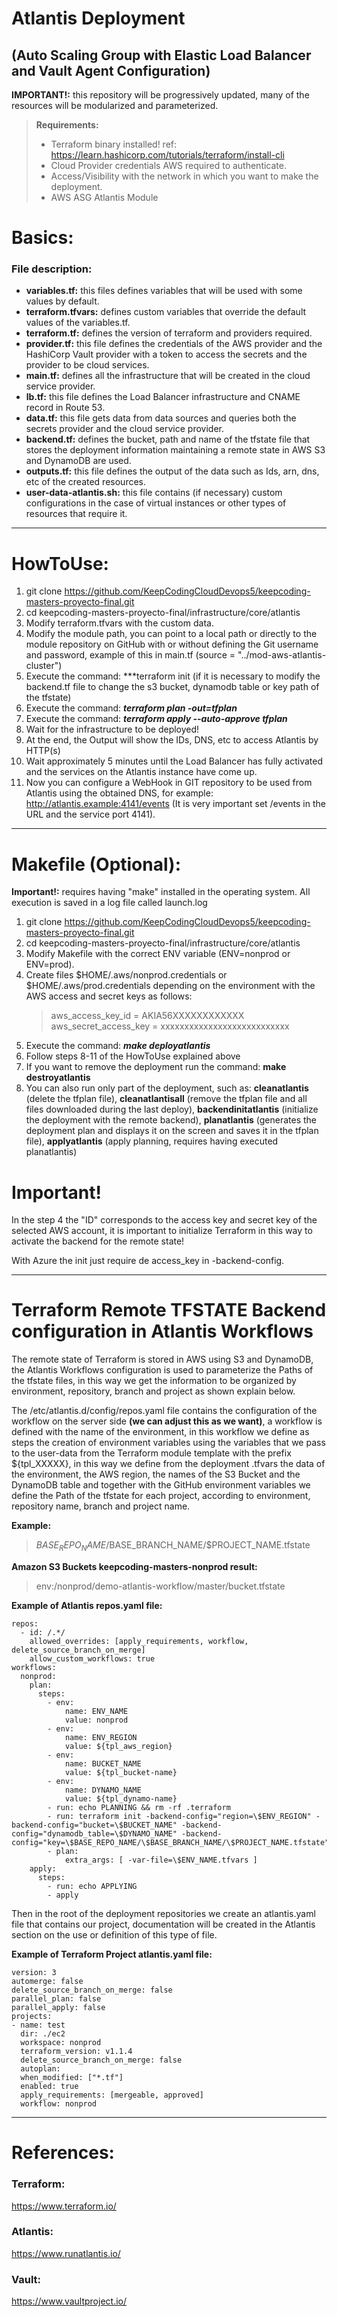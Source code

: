# Atlantis Deployment
## (Auto Scaling Group  with Elastic Load Balancer and Vault Agent Configuration)

**IMPORTANT!:** this repository will be progressively updated, many of the resources will be modularized and parameterized.

> **Requirements:**
> - Terraform binary installed! ref: https://learn.hashicorp.com/tutorials/terraform/install-cli
> - Cloud Provider credentials AWS required to authenticate.
> - Access/Visibility with the network in which you want to make the deployment.
> - AWS ASG Atlantis Module

# Basics:

### File description:

- **variables.tf:** this files defines variables that will be used with some values by default.
- **terraform.tfvars:** defines custom variables that override the default values of the variables.tf.
- **terraform.tf:** defines the version of terraform and providers required.
- **provider.tf:** this file defines the credentials of the AWS provider and the HashiCorp Vault provider with a token to access the secrets and the provider to be cloud services.
- **main.tf:** defines all the infrastructure that will be created in the cloud service provider.
- **lb.tf:** this file defines the Load Balancer infrastructure and CNAME record in Route 53.
- **data.tf:** this file gets data from data sources and queries both the secrets provider and the cloud service provider.
- **backend.tf:** defines the bucket, path and name of the tfstate file that stores the deployment information maintaining a remote state in AWS S3 and DynamoDB are used.
- **outputs.tf:** this file defines the output of the data such as Ids, arn, dns, etc of the created resources.
- **user-data-atlantis.sh:** this file contains (if necessary) custom configurations in the case of virtual instances or other types of resources that require it.

---

# HowToUse:
1. git clone https://github.com/KeepCodingCloudDevops5/keepcoding-masters-proyecto-final.git
2. cd keepcoding-masters-proyecto-final/infrastructure/core/atlantis
3. Modify terraform.tfvars with the custom data.
4. Modify the module path, you can point to a local path or directly to the module repository on GitHub with or without defining the Git username and password, example of this in main.tf (source = "../mod-aws-atlantis-cluster")
5. Execute the command: ***terraform init (if it is necessary to modify the backend.tf file to change the s3 bucket, dynamodb table or key path of the tfstate)
6. Execute the command: ***terraform plan -out=tfplan***
7. Execute the command: ***terraform apply --auto-approve tfplan***
8. Wait for the infrastructure to be deployed!
9. At the end, the Output will show the IDs, DNS, etc to access Atlantis by HTTP(s)
10. Wait approximately 5 minutes until the Load Balancer has fully activated and the services on the Atlantis instance have come up.
11. Now you can configure a WebHook in GIT repository to be used from Atlantis using the obtained DNS, for example: http://atlantis.example:4141/events (It is very important set /events in the URL and the service port 4141).

---

# Makefile (Optional):
**Important!:** requires having "make" installed in the operating system. All execution is saved in a log file called launch.log
1. git clone https://github.com/KeepCodingCloudDevops5/keepcoding-masters-proyecto-final.git
2. cd keepcoding-masters-proyecto-final/infrastructure/core/atlantis
3. Modify Makefile with the correct ENV variable (ENV=nonprod or ENV=prod).
4. Create files $HOME/.aws/nonprod.credentials or $HOME/.aws/prod.credentials depending on the environment with the AWS access and secret keys as follows:
   > aws_access_key_id = AKIA56XXXXXXXXXXXX\
   > aws_secret_access_key = xxxxxxxxxxxxxxxxxxxxxxxxxxx
5. Execute the command: ***make deployatlantis***
6. Follow steps 8-11 of the HowToUse explained above
7. If you want to remove the deployment run the command: **make destroyatlantis**
8. You can also run only part of the deployment, such as: **cleanatlantis** (delete the tfplan file), **cleanatlantisall** (remove the tfplan file and all files downloaded during the last deploy), **backendinitatlantis** (initialize the deployment with the remote backend), **planatlantis** (generates the deployment plan and displays it on the screen and saves it in the tfplan file), **applyatlantis** (apply planning, requires having executed planatlantis)

# Important!
In the step 4 the "ID" corresponds to the access key and secret key of the selected AWS account, it is important to initialize Terraform in this way to activate the backend for the remote state!

With Azure the init just require de access_key in -backend-config.

---

# Terraform Remote TFSTATE Backend configuration in Atlantis Workflows
The remote state of Terraform is stored in AWS using S3 and DynamoDB, the Atlantis Workflows configuration is used to parameterize the Paths of the tfstate files, in this way we get the information to be organized by environment, repository, branch and project as shown explain below.

The /etc/atlantis.d/config/repos.yaml file contains the configuration of the workflow on the server side **(we can adjust this as we want)**, a workflow is defined with the name of the environment, in this workflow we define as steps the creation of environment variables using the variables that we pass to the user-data from the Terraform module template with the prefix ${tpl_XXXXX}, in this way we define from the deployment .tfvars the data of the environment, the AWS region, the names of the S3 Bucket and the DynamoDB table and together with the GitHub environment variables we define the Path of the tfstate for each project, according to environment, repository name, branch and project name.

**Example:** 

>$BASE_REPO_NAME/$BASE_BRANCH_NAME/$PROJECT_NAME.tfstate

**Amazon S3 Buckets keepcoding-masters-nonprod result:**
> env:/nonprod/demo-atlantis-workflow/master/bucket.tfstate

**Example of Atlantis repos.yaml file:**
````
repos:
  - id: /.*/
    allowed_overrides: [apply_requirements, workflow, delete_source_branch_on_merge]
    allow_custom_workflows: true
workflows:
  nonprod:
    plan:
      steps:
        - env:
            name: ENV_NAME
            value: nonprod
        - env:
            name: ENV_REGION
            value: ${tpl_aws_region}
        - env:
            name: BUCKET_NAME
            value: ${tpl_bucket-name}
        - env:
            name: DYNAMO_NAME
            value: ${tpl_dynamo-name}
        - run: echo PLANNING && rm -rf .terraform
        - run: terraform init -backend-config="region=\$ENV_REGION" -backend-config="bucket=\$BUCKET_NAME" -backend-config="dynamodb_table=\$DYNAMO_NAME" -backend-config="key=\$BASE_REPO_NAME/\$BASE_BRANCH_NAME/\$PROJECT_NAME.tfstate"
        - plan:
            extra_args: [ -var-file=\$ENV_NAME.tfvars ]
    apply:
      steps:
        - run: echo APPLYING
        - apply
````

Then in the root of the deployment repositories we create an atlantis.yaml file that contains our project, documentation will be created in the Atlantis section on the use or definition of this type of file.

**Example of Terraform Project atlantis.yaml file:**

````
version: 3
automerge: false
delete_source_branch_on_merge: false
parallel_plan: false
parallel_apply: false
projects:
- name: test
  dir: ./ec2
  workspace: nonprod
  terraform_version: v1.1.4
  delete_source_branch_on_merge: false
  autoplan:
  when_modified: ["*.tf"]
  enabled: true
  apply_requirements: [mergeable, approved]
  workflow: nonprod
````

---
# References:

### Terraform:
https://www.terraform.io/

### Atlantis:
https://www.runatlantis.io/

### Vault:
https://www.vaultproject.io/